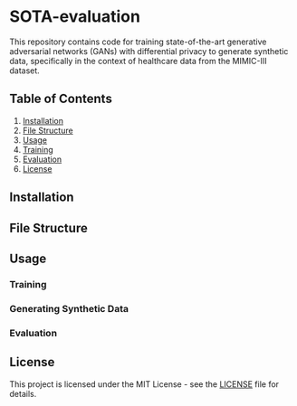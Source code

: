# SOTA-evaluation
This repository contains code for training state-of-the-art generative adversarial networks (GANs) with differential privacy to generate synthetic data, specifically in the context of healthcare data from the MIMIC-III dataset.

## Table of Contents
1. [Installation](#installation)
2. [File Structure](#file-structure)
3. [Usage](#usage)
4. [Training](#training)
5. [Evaluation](#evaluation)
6. [License](#license)

## Installation

## File Structure

## Usage

### Training

### Generating Synthetic Data

### Evaluation

## License
This project is licensed under the MIT License - see the [LICENSE](LICENSE) file for details.
